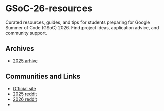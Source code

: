 # GSoC-26-resources
Curated resources, guides, and tips for students preparing for Google Summer of Code (GSoC) 2026. Find project ideas, application advice, and community support.

## Archives
-   [2025 arhive](https://github.com/SammanSarkar/GSoC_archive_2025)

## Communities and Links
-   [Official site](https://summerofcode.withgoogle.com/)
-   [2025 reddit](https://www.reddit.com/r/gsoc2025/)
-   [2026 reddit](https://www.reddit.com/r/gsoc2026Community/)
-   []()
